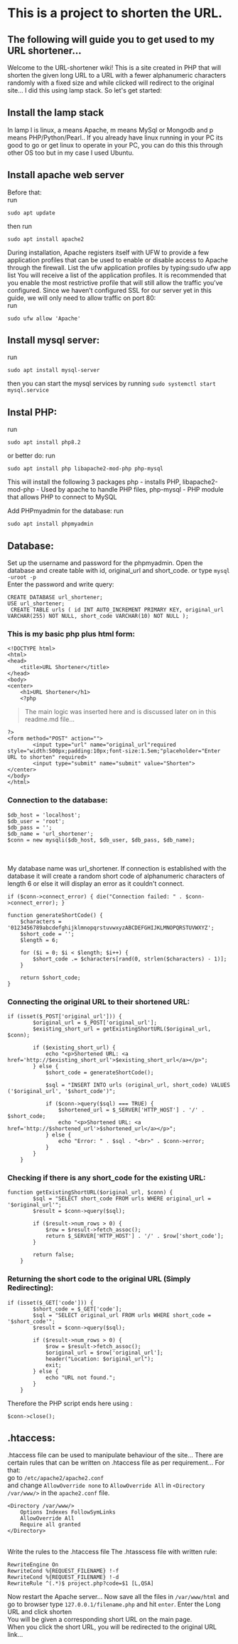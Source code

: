 # This is a project to shorten the URL.
## The following will guide you to get used to my URL shortener...
Welcome to the URL-shortener wiki! This is a site created in PHP that will shorten the given long URL to a URL with a fewer alphanumeric characters randomly with a fixed size and while clicked will redirect to the original site... I did this using lamp stack. So let's get started:

## Install the lamp stack
In lamp l is linux, a means Apache, m means MySql or Mongodb and p means PHP/Python/Pearl.. If you already have linux running in your PC its good to go or get linux to operate in your PC, you can do this this through other OS too but in my case I used Ubuntu.

## Install apache web server
Before that: <br>run
~~~
sudo apt update
~~~
then run 
~~~
sudo apt install apache2
~~~
During installation, Apache registers itself with UFW to provide a few application profiles that can be used to enable or disable access to Apache through the firewall. List the ufw application profiles by typing:sudo ufw app list
You will receive a list of the application profiles. It is recommended that you enable the most restrictive profile that will still allow the traffic you’ve configured. Since we haven’t configured SSL for our server yet in this guide, we will only need to allow traffic on port 80:<br>
run 
~~~
sudo ufw allow 'Apache'
~~~


## Install mysql server:
run 
~~~
sudo apt install mysql-server
~~~
then you can start the mysql services by running `sudo systemctl start mysql.service`


## Instal PHP:
run 
~~~
sudo apt install php8.2
~~~
or better do:
run
~~~
sudo apt install php libapache2-mod-php php-mysql
~~~
This will install the following 3 packages php - installs PHP, libapache2-mod-php - Used by apache to handle PHP files, php-mysql - PHP module that allows PHP to connect to MySQL

Add PHPmyadmin for the database:
run 
~~~
sudo apt install phpmyadmin
~~~


## Database:
Set up the username and password for the phpmyadmin. Open the database and create table with id, original_url and short_code. or type `mysql -uroot -p`<br>
Enter the password and write query:
~~~
CREATE DATABASE url_shortener; 
USE url_shortener; 
 CREATE TABLE urls ( id INT AUTO_INCREMENT PRIMARY KEY, original_url VARCHAR(255) NOT NULL, short_code VARCHAR(10) NOT NULL );
~~~
### This is my basic php plus html form:
~~~
<!DOCTYPE html>
<html>
<head>
    <title>URL Shortener</title>
</head>
<body>
<center>
    <h1>URL Shortener</h1>
    <?php
~~~
> The main logic was inserted here and is discussed later on in this readme.md file...
~~~
?>
<form method="POST" action="">
        <input type="url" name="original_url"required style="width:500px;padding:10px;font-size:1.5em;"placeholder="Enter URL to shorten" required>
        <input type="submit" name="submit" value="Shorten">
</center>
</body>
</html>

~~~
### Connection to the database:
~~~
$db_host = 'localhost'; 
$db_user = 'root';
$db_pass = ''; 
$db_name = 'url_shortener';
$conn = new mysqli($db_host, $db_user, $db_pass, $db_name);
~~~
<br><br>
My database name was url_shortener.
If connection is established with the database it will create a random short code of alphanumeric characters of length 6 or else it will display an error as it couldn't connect. <br>

`if ($conn->connect_error) {
        die("Connection failed: " . $conn->connect_error);
    }`



    function generateShortCode() {
        $characters = '0123456789abcdefghijklmnopqrstuvwxyzABCDEFGHIJKLMNOPQRSTUVWXYZ';
        $short_code = '';
        $length = 6; 

        for ($i = 0; $i < $length; $i++) {
            $short_code .= $characters[rand(0, strlen($characters) - 1)];
        }

        return $short_code;
    }
### Connecting the original URL to their shortened URL:
~~~
if (isset($_POST['original_url'])) {
        $original_url = $_POST['original_url'];
        $existing_short_url = getExistingShortURL($original_url, $conn);

        if ($existing_short_url) {
            echo "<p>Shortened URL: <a href='http://$existing_short_url'>$existing_short_url</a></p>";
        } else {
            $short_code = generateShortCode();

            $sql = "INSERT INTO urls (original_url, short_code) VALUES ('$original_url', '$short_code')";

            if ($conn->query($sql) === TRUE) {
                $shortened_url = $_SERVER['HTTP_HOST'] . '/' . $short_code;
                echo "<p>Shortened URL: <a href='http://$shortened_url'>$shortened_url</a></p>";
            } else {
                echo "Error: " . $sql . "<br>" . $conn->error;
            }
        }
    }
~~~
  
### Checking if there is any short_code for the existing URL: 
~~~
function getExistingShortURL($original_url, $conn) {
        $sql = "SELECT short_code FROM urls WHERE original_url = '$original_url'";
        $result = $conn->query($sql);

        if ($result->num_rows > 0) {
            $row = $result->fetch_assoc();
            return $_SERVER['HTTP_HOST'] . '/' . $row['short_code'];
        }

        return false;
    }
~~~
### Returning the short code to the original URL (Simply Redirecting):
~~~
if (isset($_GET['code'])) {
        $short_code = $_GET['code'];
        $sql = "SELECT original_url FROM urls WHERE short_code = '$short_code'";
        $result = $conn->query($sql);

        if ($result->num_rows > 0) {
            $row = $result->fetch_assoc();
            $original_url = $row['original_url'];
            header("Location: $original_url");
            exit;
        } else {
            echo "URL not found.";
        }
    }
~~~
Therefore the PHP script ends here using : 
~~~
$conn->close();
~~~
## .htaccess:
.htaccess file can be used to manipulate behaviour of the site...
There are certain rules that can be written on .htaccess file as per requirement...
For that: <br>
go to `/etc/apache2/apache2.conf` <br>
and change `AllowOverride none` to `AllowOverride All` in `<Directory /var/www/>` in the `apache2.conf` file.
~~~
<Directory /var/www/>
	Options Indexes FollowSymLinks
	AllowOverride All
	Require all granted
</Directory>
~~~
<br>
Write the rules to the .htaccess file
The .htasscess file with written rule: 

~~~
RewriteEngine On
RewriteCond %{REQUEST_FILENAME} !-f
RewriteCond %{REQUEST_FILENAME} !-d
RewriteRule ^(.*)$ project.php?code=$1 [L,QSA]
~~~

Now restart the Apache server...
Now save all the files in ` /var/www/html ` 
and go to browser type `127.0.0.1/filename.php` and hit `enter`.
Enter the Long URL and click shorten <br>
You will be given a corresponding short URL on the main page. <br>
When you click the short URL, you will be redirected to the original URL link...



